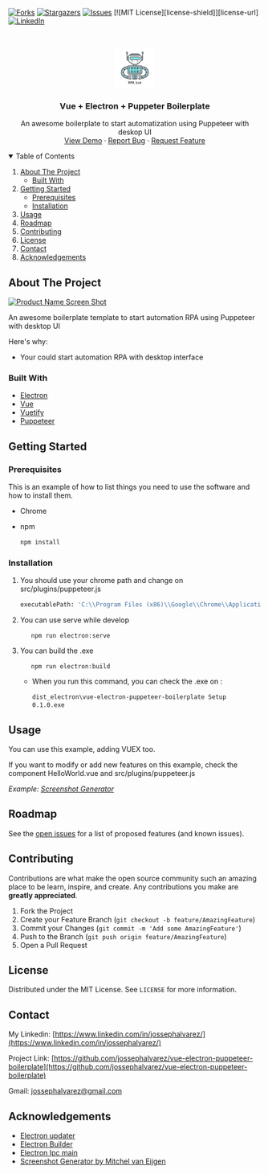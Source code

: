 [![Forks][forks-shield]][forks-url]
[![Stargazers][stars-shield]][stars-url]
[![Issues][issues-shield]][issues-url]
[![MIT License][license-shield]][license-url]
[![LinkedIn][linkedin-shield]][linkedin-url]

<!-- PROJECT LOGO -->
<br />
<p align="center">
  <a href="https://github.com/jossephalvarez/vue-electron-puppeteer-boilerplate">
    <img src="/src/images/Logo.png" alt="Logo" width="80" height="80">
  </a>

  <h3 align="center">Vue + Electron + Puppeter Boilerplate</h3>

  <p align="center">
    An awesome boilerplate to start automatization using Puppeteer with deskop UI
    <br />
    <a href="https://github.com/jossephalvarez/vue-electron-puppeteer-boilerplate">View Demo</a>
    ·
    <a href="https://github.com/jossephalvarez/vue-electron-puppeteer-boilerplate/issues">Report Bug</a>
    ·
    <a href="https://github.com/jossephalvarez/vue-electron-puppeteer-boilerplate/issues">Request Feature</a>
  </p>
</p>



<!-- TABLE OF CONTENTS -->
<details open="open">
  <summary>Table of Contents</summary>
  <ol>
    <li>
      <a href="#about-the-project">About The Project</a>
      <ul>
        <li><a href="#built-with">Built With</a></li>
      </ul>
    </li>
    <li>
      <a href="#getting-started">Getting Started</a>
      <ul>
        <li><a href="#prerequisites">Prerequisites</a></li>
        <li><a href="#installation">Installation</a></li>
      </ul>
    </li>
    <li><a href="#usage">Usage</a></li>
    <li><a href="#roadmap">Roadmap</a></li>
    <li><a href="#contributing">Contributing</a></li>
    <li><a href="#license">License</a></li>
    <li><a href="#contact">Contact</a></li>
    <li><a href="#acknowledgements">Acknowledgements</a></li>
  </ol>
</details>



<!-- ABOUT THE PROJECT -->
## About The Project

[![Product Name Screen Shot][product-screenshot]](https://example.com)

 An awesome boilerplate template to start automation RPA using Puppeteer with desktop UI
 
Here's why:
* Your could start automation RPA with desktop interface

### Built With

* [Electron](https://www.electronjs.org/)
* [Vue](https://vuejs.org/)
* [Vuetify](https://vuetifyjs.com/)
* [Puppeteer](https://pptr.dev/)



<!-- GETTING STARTED -->
## Getting Started

### Prerequisites

This is an example of how to list things you need to use the software and how to install them.

* Chrome

* npm
  ```sh
  npm install
  ```

### Installation

1. You should use your chrome path and change on src/plugins/puppeteer.js
   
     ```sh
     executablePath: 'C:\\Program Files (x86)\\Google\\Chrome\\Application\\chrome.exe',
     ```
2. You can use serve while develop
     ```
        npm run electron:serve
     ```
3. You can build the .exe 
     ```
        npm run electron:build
     ```
    * When you run this command, you can check the .exe on :
        ```
        dist_electron\vue-electron-puppeteer-boilerplate Setup 0.1.0.exe
       ```

<!-- USAGE EXAMPLES -->
## Usage

You can use this example, adding VUEX too.

If you want to modify or add new features on this example, check the component HelloWorld.vue and src/plugins/puppeteer.js

_Example: [Screenshot Generator](https://github.com/mvaneijgen/screenshot-generator-app/)_



<!-- ROADMAP -->
## Roadmap

See the [open issues](https://github.com/jossephalvarez/vue-electron-puppeteer-boilerplate/issues) for a list of proposed features (and known issues).



<!-- CONTRIBUTING -->
## Contributing

Contributions are what make the open source community such an amazing place to be learn, inspire, and create. Any contributions you make are **greatly appreciated**.

1. Fork the Project
2. Create your Feature Branch (`git checkout -b feature/AmazingFeature`)
3. Commit your Changes (`git commit -m 'Add some AmazingFeature'`)
4. Push to the Branch (`git push origin feature/AmazingFeature`)
5. Open a Pull Request



<!-- LICENSE -->
## License

Distributed under the MIT License. See `LICENSE` for more information.



<!-- CONTACT -->
## Contact

My Linkedin: [https://www.linkedin.com/in/jossephalvarez/](https://www.linkedin.com/in/jossephalvarez/)

Project Link: [https://github.com/jossephalvarez/vue-electron-puppeteer-boilerplate](https://github.com/jossephalvarez/vue-electron-puppeteer-boilerplate)

Gmail: jossephalvarez@gmail.com


<!-- ACKNOWLEDGEMENTS -->
## Acknowledgements
* [Electron updater](https://www.npmjs.com/package/electron-updater)
* [Electron Builder](https://www.electron.build/)
* [Electron Ipc main](https://www.electronjs.org/docs/api/ipc-main)
* [Screenshot Generator by Mitchel van Eijgen](https://github.com/mvaneijgen/screenshot-generator-app/)


<!-- MARKDOWN LINKS & IMAGES -->
<!-- https://www.markdownguide.org/basic-syntax/#reference-style-links -->
[forks-shield]: https://img.shields.io/github/forks/othneildrew/Best-README-Template.svg?style=for-the-badge
[forks-url]: https://github.com/jossephalvarez/vue-electron-puppeteer-boilerplate/network/members
[stars-shield]: https://img.shields.io/github/stars/othneildrew/Best-README-Template.svg?style=for-the-badge
[stars-url]: https://github.com/jossephalvarez/vue-electron-puppeteer-boilerplate/stargazers
[issues-shield]: https://img.shields.io/github/issues/othneildrew/Best-README-Template.svg?style=for-the-badge
[issues-url]: https://github.com/jossephalvarez/vue-electron-puppeteer-boilerplate/issues
[linkedin-shield]: https://img.shields.io/badge/-LinkedIn-black.svg?style=for-the-badge&logo=linkedin&colorB=555
[linkedin-url]: https://www.linkedin.com/in/jossephalvarez/
[product-screenshot]: images/screenshot.png
